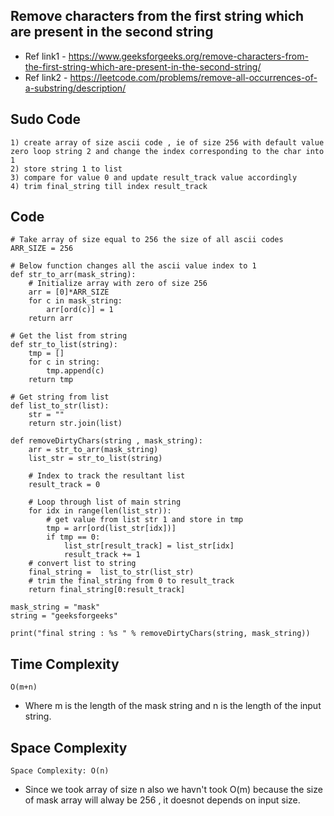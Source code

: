 ## Remove characters from the first string which are present in the second string
- Ref link1 - https://www.geeksforgeeks.org/remove-characters-from-the-first-string-which-are-present-in-the-second-string/
- Ref link2 - https://leetcode.com/problems/remove-all-occurrences-of-a-substring/description/

## Sudo Code
```
1) create array of size ascii code , ie of size 256 with default value zero loop string 2 and change the index corresponding to the char into 1
2) store string 1 to list
3) compare for value 0 and update result_track value accordingly 
4) trim final_string till index result_track
```
## Code
```
# Take array of size equal to 256 the size of all ascii codes
ARR_SIZE = 256

# Below function changes all the ascii value index to 1
def str_to_arr(mask_string):
    # Initialize array with zero of size 256
    arr = [0]*ARR_SIZE
    for c in mask_string:
        arr[ord(c)] = 1
    return arr

# Get the list from string
def str_to_list(string):
    tmp = []
    for c in string:
        tmp.append(c)
    return tmp

# Get string from list
def list_to_str(list):
    str = ""
    return str.join(list)

def removeDirtyChars(string , mask_string):
    arr = str_to_arr(mask_string)
    list_str = str_to_list(string)

    # Index to track the resultant list
    result_track = 0

    # Loop through list of main string
    for idx in range(len(list_str)):
        # get value from list str 1 and store in tmp
        tmp = arr[ord(list_str[idx])]
        if tmp == 0:
            list_str[result_track] = list_str[idx]
            result_track += 1
    # convert list to string
    final_string =  list_to_str(list_str)
    # trim the final_string from 0 to result_track
    return final_string[0:result_track]

mask_string = "mask"
string = "geeksforgeeks"

print("final string : %s " % removeDirtyChars(string, mask_string))
```

## Time Complexity
```
O(m+n) 
```
- Where m is the length of the mask string and n is the length of the input string. 

## Space Complexity
``
Space Complexity: O(n)
``
- Since we took array of size n also we havn't took O(m) because the size of mask array will alway be 256 , it doesnot depends on input size.